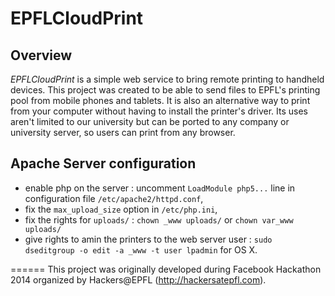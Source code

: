 # EPFLCloudPrint

## Overview

*EPFLCloudPrint* is a simple web service to bring remote printing to handheld devices.
This project was created to be able to send files to EPFL's printing pool from mobile phones and tablets. It is also an alternative way to print from your computer without having to install the printer's driver.
Its uses aren't limited to our university but can be ported to any company or university server, so users can print from any browser.

## Apache Server configuration

- enable php on the server : uncomment `LoadModule php5...` line in configuration file `/etc/apache2/httpd.conf`,
- fix the `max_upload_size` option in `/etc/php.ini`,
- fix the rights for `uploads/` : `chown _www uploads/` or `chown var_www uploads/`
- give rights to amin the printers to the web server user : `sudo dseditgroup -o edit -a _www -t user lpadmin` for OS X.

======
This project was originally developed during Facebook Hackathon 2014 organized by Hackers@EPFL (http://hackersatepfl.com).
